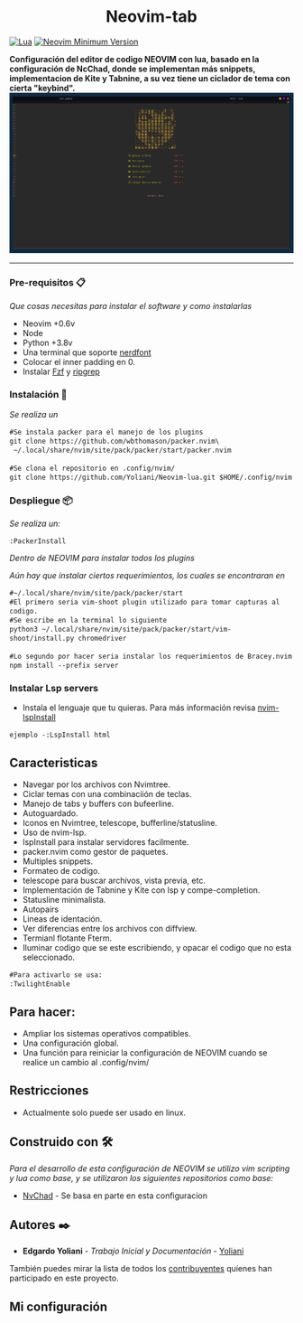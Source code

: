 
<h1 align="center">Neovim-tab</h1>

[![Lua](https://img.shields.io/badge/Made%20with%20Lua-blueviolet.svg?style=for-the-badge&logo=lua)]() [![Neovim Minimum Version](https://img.shields.io/badge/Neovim-0.5+-blueviolet.svg?style=flat-square&logo=Neovim&logoColor=white)](https://github.com/neovim/neovim)


__Configuración del editor de codigo NEOVIM con lua, basado en la configuración de NcChad, donde se implementan más snippets, implementacion de Kite y Tabnine, a su vez tiene un ciclador de tema con cierta "keybind".__
<img src="/assets/dashboard.png"><hr>

### Pre-requisitos 📋

_Que cosas necesitas para instalar el software y como instalarlas_


- Neovim +0.6v
- Node
- Python +3.8v
- Una terminal que soporte [nerdfont](https://github.com/ryanoasis/nerd-fonts)
- Colocar el inner padding en 0.
- Instalar [Fzf](https://github.com/junegunn/fzf) y [ripgrep](https://github.com/BurntSushi/ripgrep#installation)


### Instalación 🔧

_Se realiza un_ 
```
#Se instala packer para el manejo de los plugins
git clone https://github.com/wbthomason/packer.nvim\
 ~/.local/share/nvim/site/pack/packer/start/packer.nvim

#Se clona el repositorio en .config/nvim/
git clone https://github.com/Yoliani/Neovim-lua.git $HOME/.config/nvim
```


### Despliegue 📦
_Se realiza un:_


```
:PackerInstall

```

_Dentro de NEOVIM para instalar todos los plugins_

_Aún hay que instalar ciertos requerimientos, los cuales se encontraran en_

```
#~/.local/share/nvim/site/pack/packer/start
#El primero seria vim-shoot plugin utilizado para tomar capturas al codigo.
#Se escribe en la terminal lo siguiente
python3 ~/.local/share/nvim/site/pack/packer/start/vim-shoot/install.py chromedriver

#Lo segundo por hacer seria instalar los requerimientos de Bracey.nvim
npm install --prefix server

```

### Instalar Lsp servers
- Instala el lenguaje que tu quieras. Para más información revisa [nvim-lspInstall](https://github.com/kabouzeid/nvim-lspinstall)


```
ejemplo -:LspInstall html
```


## Caracteristicas 
- Navegar por los archivos con Nvimtree.
- Ciclar temas con una combinaciión de teclas.
- Manejo de tabs y buffers con bufeerline.
- Autoguardado.
- Iconos en Nvimtree, telescope, bufferline/statusline.
- Uso de nvim-lsp.
- lspInstall para instalar servidores facilmente.
- packer.nvim como gestor de paquetes.
- Multiples snippets.
- Formateo de codigo.
- telescope para buscar archivos, vista previa, etc.
- Implementación de Tabnine y Kite con lsp y compe-completion.
- Statusline minimalista.
- Autopairs
- Lineas de identación.
- Ver diferencias entre los archivos con diffview.
- Termianl flotante Fterm.
- Iluminar codigo que se este escribiendo, y opacar el codigo que no esta seleccionado. 
```
#Para activarlo se usa: 
:TwilightEnable 
```




## Para hacer:
- Ampliar los sistemas operativos compatibles.
- Una configuración global.
- Una función para reiniciar la configuración de NEOVIM cuando se realice un cambio al .config/nvim/

## Restricciones
* Actualmente solo puede ser usado en linux.

## Construido con 🛠️

_Para el desarrollo de esta configuración de NEOVIM se utilizo vim scripting y lua como base, y se utilizaron los siguientes repositorios como base:_

* [NvChad](https://github.com/siduck76/NvChad) - Se basa en parte en esta configuracion

## Autores ✒️

* **Edgardo Yoliani** - *Trabajo Inicial y Documentación* - [Yoliani](https://github.com/Yoliani)


También puedes mirar la lista de todos los [contribuyentes](https://github.com/your/project/contributors) quíenes han participado en este proyecto. 

## Mi configuración









